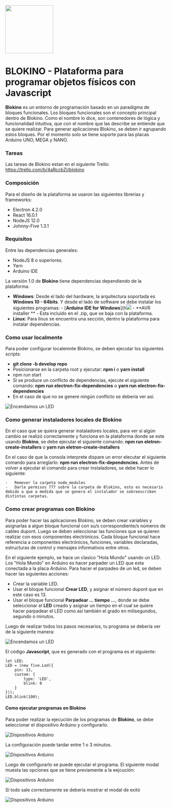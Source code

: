 <img src="./src/images/blokino-logo.svg" width=150 height=150>

# BLOKINO - Plataforma para programar objetos físicos con Javascript

**Blokino** es un entorno de programación basado en un paradigma de bloques funcionales. Los bloques funcionales son el concepto principal dentro de Blokino. Como el nombre lo dice, son contenedores de lógica y funcionalidad intuitiva, que con el nombre que las describe se entiende que se quiere realizar. Para generar aplicaciones Blokino, se deben ir agrupando estos bloques. Por el momento solo se tiene soporte para las placas Arduino UNO, MEGA y NANO.

### Tareas

Las tareas de Blokino estan en el siguiente Trello: https://trello.com/b/4aRccbZj/blokino

### **Composición**

Para el diseño de la plataforma se usaron las siguientes librerías y frameworks:

-   Electron 4.2.0
-   React 16.0.1
-   NodeJS 12.0
-   Johnny-Five 1.3.1

### **Requisitos**

Entre las dependencias generales:

-   NodeJS 8 o superiores.
-   Yarn
-   Arduino IDE

La versión 1.0 de **Blokino** tiene dependencias dependiendo de la plataforma:

-   **Windows**: Desde el lado del hardware, la arquitectura soportada es **Windows 10 - 64bits**. Y desde el lado de software se debe instalar los siguientes programas: - [**Arduino IDE for Windows**](h![](https://www.arduino.cc/en/main/software) - **AVR installer ** - Esta incluido en el .zip, que se baja con la plataforma.
-   **Linux**: Para linux se encuentra una sección, dentro la plataforma para instalar dependencias.

### **Como usar localmente**

Para poder configurar localemnte Blokino, se deben ejecutar los siguientes scripts:

-   **git clone -b develop repo**
-   Posicionarse en la carpeta root y ejecutar:
    **npm i** o **yarn install**
-   npm run start
-   Si se produce un conflicto de dependencias, ejecute el siguiente comando:
    **npm run electron-fix-dependencies**
    o
    **yarn run electron-fix-dependencies**
-   En el caso de que no se genere ningún conflicto se debería ver así.

![Encendamos un LED](./src/images/code-examples/app.png)

### **Como generar instaladores locales de Blokino**

En el caso que se quiera generar instaladores locales, para ver si algún cambio se realizó correctamente y funciona en la plataforma donde se este usando **Blokino**, se debe ejecutar el siguiente comando:
**npm run eletron-create-installers**
o
**yarn run eletron-create-installers**

En el caso de que la consola interprete dispare un error elecutar el siguiente comando para arreglarlo: **npm run electron-fix-dependencies**. Antes de volver a ejecutar el comando para crear instaladores, se debe hacer lo siguiente:

    -   Remover la carpeta node_modules
    -   Darle permisos 777 sobre la carpeta de Blokino, esto es necesario debido a que a medida que se genera el instalador se sobreescriben distintas carpetas.


### **Como crear programas con Blokino**

Para poder hacer las aplicaciones Blokino, se deben crear variables y asignarlas a algun bloque funcional con su/s correspondiente/s números de cables dupont. Luego se deben seleccionar las funciones que se quieren realizar con esos componentes electrónicos. Cada bloque funcional hace referencia a componentes electrónicos, funciones, variables declaradas, estructuras de control y mensajes informativos entre otros.

En el siguiente ejemplo, se hace un clasico "Hola Mundo" usando un LED. Los "Hola Mundo" en Arduino es hacer parpader un LED que esta conectada a la placa Arduino. Para hacer el parpadeo de un led, se deben hacer las siguientes acciones:

-   Crear la variable LED.
-   Usar el bloque funcional **Crear LED**, y asignar el número dupont que en este caso es 13.
-   Usar el bloque funcional **Parpadear ... tiempo ...**, donde se debe seleccionar el **LED** creado y asignar un tiempo en el cual se quiere hacer parpadear el LED como así también el grado en milisegundos, segundo o minutos.

Luego de realizar todos los pasos necesarios, tu programa se debería ver de la siguiente manera:

![Encendamos un LED](./src/images/code-examples/led.png)

El código **Javascript**, que es generado con el programa es el siguiente:

```
let LED;
LED = (new five.Led({
    pin: 13,
    custom: {
        type: 'LED',
        blink: 0
    }
}));
LED.blink(100);

```

#### **Como ejecutar programas en Blokino**

Para poder realizar la ejecución de los programas de **Blokino**, se debe seleccionar el dispositivo Arduino y configurarlo.

![Dispositivos Arduino](./src/images/code-examples/devices.png)

La configuración puede tardar entre 1 o 3 minutos.

![Dispositivos Arduino](./src/images/code-examples/device-setup.png)

Luego de configurarlo se puede ejecutar el programa. El siguiente modal muesta las opciones que se tiene previamente a la eejcución:

![Dispositivos Arduino](./src/images/code-examples/devices-execute.png)

Si todo sale correctamente se debería mostrar el modal de exitó

![Dispositivos Arduino](./src/images/code-examples/code-execute.png)
